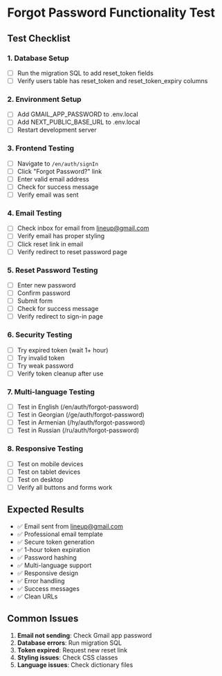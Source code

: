 # Forgot Password Functionality Test

## Test Checklist

### 1. Database Setup
- [ ] Run the migration SQL to add reset_token fields
- [ ] Verify users table has reset_token and reset_token_expiry columns

### 2. Environment Setup
- [ ] Add GMAIL_APP_PASSWORD to .env.local
- [ ] Add NEXT_PUBLIC_BASE_URL to .env.local
- [ ] Restart development server

### 3. Frontend Testing
- [ ] Navigate to `/en/auth/signIn`
- [ ] Click "Forgot Password?" link
- [ ] Enter valid email address
- [ ] Check for success message
- [ ] Verify email was sent

### 4. Email Testing
- [ ] Check inbox for email from lineup@gmail.com
- [ ] Verify email has proper styling
- [ ] Click reset link in email
- [ ] Verify redirect to reset password page

### 5. Reset Password Testing
- [ ] Enter new password
- [ ] Confirm password
- [ ] Submit form
- [ ] Check for success message
- [ ] Verify redirect to sign-in page

### 6. Security Testing
- [ ] Try expired token (wait 1+ hour)
- [ ] Try invalid token
- [ ] Try weak password
- [ ] Verify token cleanup after use

### 7. Multi-language Testing
- [ ] Test in English (/en/auth/forgot-password)
- [ ] Test in Georgian (/ge/auth/forgot-password)
- [ ] Test in Armenian (/hy/auth/forgot-password)
- [ ] Test in Russian (/ru/auth/forgot-password)

### 8. Responsive Testing
- [ ] Test on mobile devices
- [ ] Test on tablet devices
- [ ] Test on desktop
- [ ] Verify all buttons and forms work

## Expected Results
- ✅ Email sent from lineup@gmail.com
- ✅ Professional email template
- ✅ Secure token generation
- ✅ 1-hour token expiration
- ✅ Password hashing
- ✅ Multi-language support
- ✅ Responsive design
- ✅ Error handling
- ✅ Success messages
- ✅ Clean URLs

## Common Issues
1. **Email not sending**: Check Gmail app password
2. **Database errors**: Run migration SQL
3. **Token expired**: Request new reset link
4. **Styling issues**: Check CSS classes
5. **Language issues**: Check dictionary files
